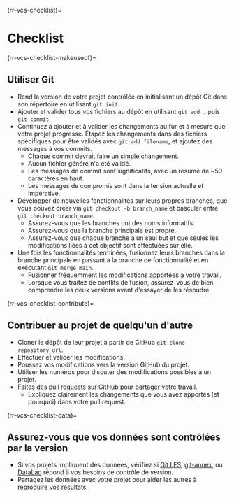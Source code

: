 (rr-vcs-checklist)=
# Checklist

(rr-vcs-checklist-makeuseof)=
## Utiliser Git

- Rend la version de votre projet contrôlée en initialisant un dépôt Git dans son répertoire en utilisant `git init`.
- Ajouter et valider tous vos fichiers au dépôt en utilisant `git add .` puis `git commit`.
- Continuez à ajouter et à valider les changements au fur et à mesure que votre projet progresse. Étapez les changements dans des fichiers spécifiques pour être validés avec `git add filename`, et ajoutez des messages à vos commits.
  - Chaque commit devrait faire un simple changement.
  - Aucun fichier généré n'a été validé.
  - Les messages de commit sont significatifs, avec un résumé de ~50 caractères en haut.
  - Les messages de compromis sont dans la tension actuelle et impérative.
- Développer de nouvelles fonctionnalités sur leurs propres branches, que vous pouvez créer via `git checkout -b branch_name` et basculer entre `git checkout branch_name`.
  - Assurez-vous que les branches ont des noms informatifs.
  - Assurez-vous que la branche principale est propre.
  - Assurez-vous que chaque branche a un seul but et que seules les modifications liées à cet objectif sont effectuées sur elle.
- Une fois les fonctionnalités terminées, fusionnez leurs branches dans la branche principale en passant à la branche de fonctionnalité et en exécutant `git merge main`.
  - Fusionner fréquemment les modifications apportées à votre travail.
  - Lorsque vous traitez de conflits de fusion, assurez-vous de bien comprendre les deux versions avant d'essayer de les résoudre.

(rr-vcs-checklist-contribute)=
## Contribuer au projet de quelqu'un d'autre

- Cloner le dépôt de leur projet à partir de GitHub `git clone repository_url`.
- Effectuer et valider les modifications.
- Poussez vos modifications vers la version GitHub du projet.
- Utiliser les numéros pour discuter des modifications possibles à un projet.
- Faites des pull requests sur GitHub pour partager votre travail.
  - Expliquez clairement les changements que vous avez apportés (et pourquoi) dans votre pull request.

(rr-vcs-checklist-data)=
## Assurez-vous que vos données sont contrôlées par la version

- Si vos projets impliquent des données, vérifiez si [Git LFS](https://git-lfs.github.com/), [git-annex](https://git-annex.branchable.com/), ou [DataLad](https://www.datalad.org/) répond à vos besoins de contrôle de version.
- Partagez les données avec votre projet pour aider les autres à reproduire vos résultats.
